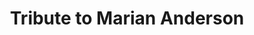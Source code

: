 ---
pid: rs320
title: Tribute to Marian Anderson
location_transcription: Avenue of the Arts
coordinates: "[-75.164822648498, 39.946808866994]"
zipcode: '19038'
gen_neighborhood: 
neighborhood: Glenside
outside_phl: 'Glenside PA '
age: '57'
age_range: 50-59
instagram: 
image_file_name: rs_320.jpg
proposal_transcription: An image of her singing
topic: African Americans,Person,Music
topic_summary: 0, 0, 0
type: Mural,Image
keywords_other: marian anderson, music, singer, avenue of the arts
credit: Ellen
image_labels: 
twitter: 
facebook: 
permalink: "/monuments/rs320/"
layout: item-page
---